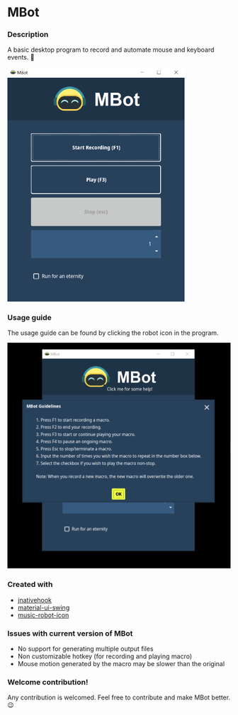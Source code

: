 # MBot 

### Description 
A basic desktop program to record and automate mouse and keyboard events. :robot:

<img src="doc/screenshot_ui.png" alt="MBot Screenshot" width="400">

### Usage guide
The usage guide can be found by clicking the robot icon in the program.

<img src="doc/screenshot_guidelines.png" alt="MBot Guidelines" width="600">

### Created with
- [jnativehook](https://github.com/kwhat/jnativehook)
- [material-ui-swing](https://github.com/atarw/material-ui-swing)
- [music-robot-icon](https://icons8.com/icon/CHBf5jmRzl9y/music-robot)

### Issues with current version of MBot
- No support for generating multiple output files
- Non customizable hotkey (for recording and playing macro)
- Mouse motion generated by the macro may be slower than the original 

### Welcome contribution!
Any contribution is welcomed.
Feel free to contribute and make MBot better.:wink:
